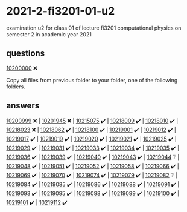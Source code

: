 # 2021-2-fi3201-01-u2
examination u2 for class 01 of lecture fi3201 computational physics on semester 2 in academic year 2021


## questions
[10200000](que/10200000) :x:

Copy all files from previous folder to your folder, one of the following folders.

## answers
[10200999](ans/10200999) :x: |
[10201945](ans/10201945) :x: |
[10215075](ans/10215075) :heavy_check_mark: |
[10218009](ans/10218009) :heavy_check_mark: |
[10218010](ans/10218010) :heavy_check_mark: |
[10218023](ans/10218023) :x: |
[10218062](ans/10218062) :heavy_check_mark: |
[10218100](ans/10218100) :heavy_check_mark: |
[10219001](ans/10219001) :heavy_check_mark: |
[10219012](ans/10219012) :heavy_check_mark: |
[10219017](ans/10219017) :heavy_check_mark: |
[10219019](ans/10219019) :heavy_check_mark: |
[10219020](ans/10219020) :heavy_check_mark: |
[10219021](ans/10219021) :heavy_check_mark: |
[10219025](ans/10219025) :heavy_check_mark: |
[10219029](ans/10219029) :heavy_check_mark: |
[10219031](ans/10219031) :heavy_check_mark: |
[10219033](ans/10219033) :heavy_check_mark: |
[10219034](ans/10219034) :heavy_check_mark: |
[10219035](ans/10219035) :heavy_check_mark: |
[10219036](ans/10219036) :heavy_check_mark: |
[10219039](ans/10219039) :heavy_check_mark: |
[10219040](ans/10219040) :heavy_check_mark: |
[10219043](ans/10219043) :heavy_check_mark: |
[10219044](ans/10219044) :grey_question: |
[10219048](ans/10219048) :heavy_check_mark: |
[10219051](ans/10219051) :heavy_check_mark: |
[10219052](ans/10219052) :heavy_check_mark: |
[10219058](ans/10219058) :heavy_check_mark: |
[10219066](ans/10219066) :heavy_check_mark: |
[10219069](ans/10219069) :heavy_check_mark: |
[10219070](ans/10219070) :heavy_check_mark: |
[10219074](ans/10219074) :heavy_check_mark: |
[10219079](ans/10219079) :heavy_check_mark: |
[10219082](ans/10219082) :grey_question: |
[10219084](ans/10219084) :heavy_check_mark: |
[10219085](ans/10219085) :heavy_check_mark: |
[10219086](ans/10219086) :heavy_check_mark: |
[10219088](ans/10219088) :heavy_check_mark: |
[10219091](ans/10219091) :heavy_check_mark: |
[10219093](ans/10219093) :heavy_check_mark: |
[10219095](ans/10219095) :heavy_check_mark: |
[10219098](ans/10219098) :heavy_check_mark: |
[10219099](ans/10219099) :heavy_check_mark: |
[10219100](ans/10219100) :heavy_check_mark: |
[10219101](ans/10219101) :heavy_check_mark: |
[10219112](ans/10219112) :heavy_check_mark:
